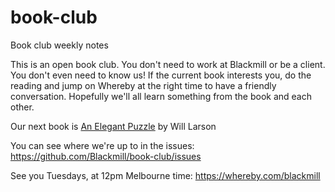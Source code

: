 # book-club
Book club weekly notes

This is an open book club. You don't need to work at Blackmill or be a client. You don't even need to know us! If the current book interests you, do the reading and jump on Whereby at the right time to have a friendly conversation. Hopefully we'll all learn something from the book and each other.

Our next book is [An Elegant Puzzle](https://www.amazon.com/Elegant-Puzzle-Systems-Engineering-Management/dp/1732265186) by 
Will Larson
  
You can see where we're up to in the issues: https://github.com/Blackmill/book-club/issues

See you Tuesdays, at 12pm Melbourne time: https://whereby.com/blackmill
